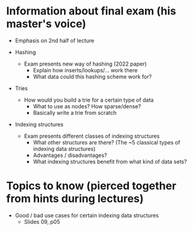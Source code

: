 # Information about final exam (his master's voice)

- Emphasis on 2nd half of lecture

- Hashing
  - Exam presents new way of hashing (2022 paper)
    - Explain how inserts/lookups/... work there
    - What data could this hashing scheme work for?

- Tries
  - How would you build a trie for a certain type of data
    - What to use as nodes? How sparse/dense?
    - Basically write a trie from scratch

- Indexing structures
  - Exam presents different classes of indexing structures
    - What other structures are there? (The ~5 classical types of indexing data
      structures)
    - Advantages / disadvantages?
    - What indexing structures benefit from what kind of data sets?

# Topics to know (pierced together from hints during lectures)

- Good / bad use cases for certain indexing data structures
  - Slides 09, p05
